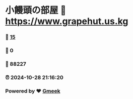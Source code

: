 # 小饅頭の部屋 :link: https://www.grapehut.us.kg 
### :page_facing_up: [15](https://www.grapehut.us.kg/tag.html) 
### :speech_balloon: 0 
### :hibiscus: 88227 
### :alarm_clock: 2024-10-28 21:16:20 
### Powered by :heart: [Gmeek](https://github.com/Meekdai/Gmeek)

